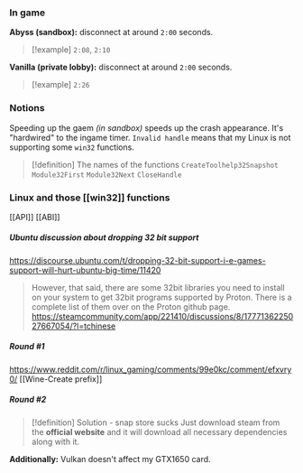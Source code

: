 ### In game
**Abyss (sandbox):** disconnect at around `2:00` seconds. 
>[!example] `2:08`, `2:10`

**Vanilla (private lobby):** disconnect at around `2:00` seconds.
>[!example] `2:26`

### Notions
Speeding up the gaem *(in sandbox)* speeds up the crash appearance. It's "hardwired" to the ingame timer.
`Invalid handle` means that my Linux is not supporting some `win32` functions.
>[!definition] The names of the functions
`CreateToolhelp32Snapshot`
`Module32First`
`Module32Next`
`CloseHandle`
### Linux and those [[win32]] functions
[[API]]
[[ABI]]
##### Ubuntu discussion about dropping 32 bit support
https://discourse.ubuntu.com/t/dropping-32-bit-support-i-e-games-support-will-hurt-ubuntu-big-time/11420

>However, that said, there are some 32bit libraries you need to install on your system to get 32bit programs supported by Proton. There is a complete list of them over on the Proton github page. 
>https://steamcommunity.com/app/221410/discussions/8/1777136225027667054/?l=tchinese

##### Round #1
https://www.reddit.com/r/linux_gaming/comments/99e0kc/comment/efxvry0/
[[Wine-Create prefix]]

##### Round #2
>[!definition] Solution - snap store sucks
>Just download steam from the **official website** and it will download all necessary dependencies along with it.

**Additionally:** Vulkan doesn't affect my GTX1650 card.